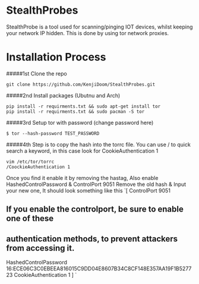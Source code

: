 # StealthProbes
StealthProbe is a tool used for scanning/pinging IOT devices, whilst keeping your network IP hidden. This is done by using tor network proxies. 


# Installation Process 
#####1st Clone the repo
```
git clone https://github.com/KenjiDoom/StealthProbes.git
```
#####2nd Install packages (Ubutnu and Arch)
```
pip install -r requirments.txt && sudo apt-get install tor
pip install -r requirments.txt && sudo pacman -S tor
```
#####3rd Setup tor with password (change password here)
```
$ tor --hash-password TEST_PASSWORD 
```
#####4th Step is to copy the hash into the torrc file.
You can use / to quick search a keyword, in this case look for CookieAuthentication 1
```
vim /etc/tor/torrc
/CoockieAuthentication 1 
```
Once you find it enable it by removing the hastag, Also enable HashedControlPassword & ControlPort 9051
Remove the old hash & Input your new one, It should look something like this
`[
ControlPort 9051
## If you enable the controlport, be sure to enable one of these
## authentication methods, to prevent attackers from accessing it.
HashedControlPassword 16:ECE06C3C0EBEEA816015C9DD04E8607B34C8CF148E357AA19F1B527723
CookieAuthentication 1
]
`
